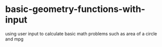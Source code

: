 # basic-geometry-functions-with-input
using user input to calculate basic math problems such as area of a circle and mpg
